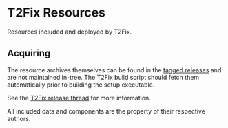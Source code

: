 # T2Fix Resources
Resources included and deployed by T2Fix.

## Acquiring
The resource archives themselves can be found in the [tagged releases](https://github.com/Xanfre/T2FixResources/releases) and are not maintained in-tree. The T2Fix build script should fetch them automatically prior to building the setup executable.

See the [T2Fix release thread](https://www.ttlg.com/forums/showthread.php?t=149669) for more information.

All included data and components are the property of their respective authors.
